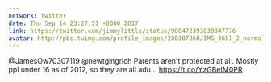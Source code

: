 ```yaml
---
network: twitter
date: Thu Sep 14 23:27:51 +0000 2017
link: https://twitter.com/jimmylittle/status/908472393839947776
avatar: http://pbs.twimg.com/profile_images/280307260/IMG_3651_2_normal.jpg
---
```


@JamesOw70307119 @newtgingrich Parents aren't protected at all. Mostly ppl under 16 as of 2012, so they are all adu… https://t.co/YzGBeIM0PR
